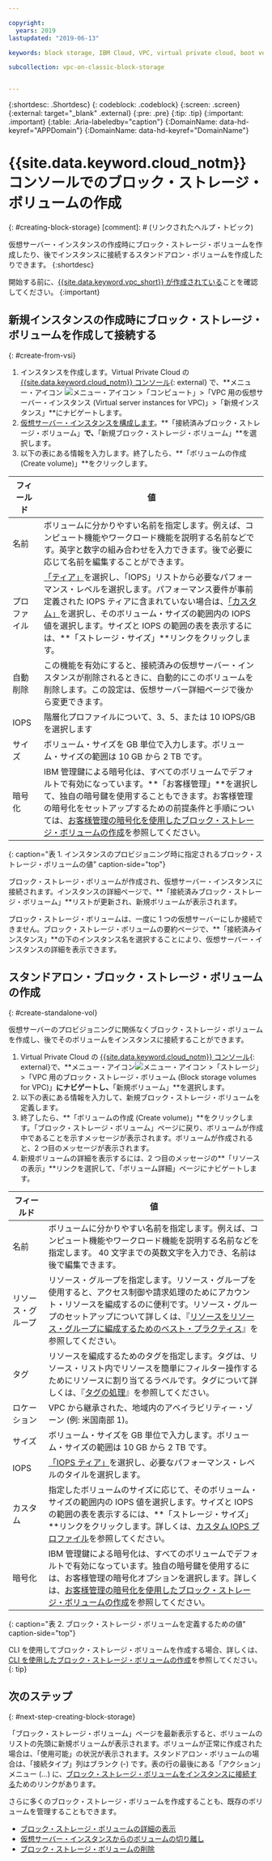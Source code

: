 ```yaml
---

copyright:
  years: 2019
lastupdated: "2019-06-13"

keywords: block storage, IBM Cloud, VPC, virtual private cloud, boot volume, data volume, volume, data storage, VSI, virtual server instance, instance, IOPS

subcollection: vpc-on-classic-block-storage


---
```


{:shortdesc: .Shortdesc}
{: codeblock: .codeblock}
{:screen: .screen}
{:external: target="_blank" .external}
{:pre: .pre}
{:tip: .tip}
{:important: .important}
{:table: .Aria-labeledby="caption"}
{:DomainName: data-hd-keyref="APPDomain"}
{:DomainName: data-hd-keyref="DomainName"}

# {{site.data.keyword.cloud_notm}} コンソールでのブロック・ストレージ・ボリュームの作成
{: #creating-block-storage}
[comment]: # (リンクされたヘルプ・トピック)

仮想サーバー・インスタンスの作成時にブロック・ストレージ・ボリュームを作成したり、後でインスタンスに接続するスタンドアロン・ボリュームを作成したりできます。
{:shortdesc}

開始する前に、[{{site.data.keyword.vpc_short}} が作成されている](/docs/vpc-on-classic?topic=vpc-on-classic-getting-started)ことを確認してください。
{:important}

## 新規インスタンスの作成時にブロック・ストレージ・ボリュームを作成して接続する
{: #create-from-vsi}

1. インスタンスを作成します。Virtual Private Cloud の [{{site.data.keyword.cloud_notm}} コンソール](https://{DomainName}/vpc){: external} で、**メニュー・アイコン ![メニュー・アイコン](../../icons/icon_hamburger.svg) >「コンピュート」>「VPC 用の仮想サーバー・インスタンス (Virtual server instances for VPC)」>「新規インスタンス」**にナビゲートします。
1. [仮想サーバー・インスタンスを構成します](/docs/vpc-on-classic-vsi?topic=vpc-on-classic-vsi-creating-virtual-servers)。**「接続済みブロック・ストレージ・ボリューム」**で、**「新規ブロック・ストレージ・ボリューム」**を選択します。
1. 以下の表にある情報を入力します。終了したら、**「ボリュームの作成 (Create volume)」**をクリックします。

| フィールド | 値 |
|-------|-------|
| 名前  | ボリュームに分かりやすい名前を指定します。例えば、コンピュート機能やワークロード機能を説明する名前などです。英字と数字の組み合わせを入力できます。後で必要に応じて名前を編集することができます。|
| プロファイル | [「ティア」](/docs/vpc-on-classic-block-storage?topic=vpc-on-classic-block-storage-block-storage-profiles#tiers)を選択し、「IOPS」リストから必要なパフォーマンス・レベルを選択します。パフォーマンス要件が事前定義された IOPS ティアに含まれていない場合は、[「カスタム」](/docs/vpc-on-classic-block-storage?topic=vpc-on-classic-block-storage-block-storage-profiles#custom)を選択し、そのボリューム・サイズの範囲内の IOPS 値を選択します。サイズと IOPS の範囲の表を表示するには、**「ストレージ・サイズ」**リンクをクリックします。|
| 自動削除 |この機能を有効にすると、接続済みの仮想サーバー・インスタンスが削除されるときに、自動的にこのボリュームを削除します。この設定は、仮想サーバー詳細ページで後から変更できます。|
| IOPS | 階層化プロファイルについて、3、5、または 10 IOPS/GB を選択します |
| サイズ | ボリューム・サイズを GB 単位で入力します。ボリューム・サイズの範囲は 10 GB から 2 TB です。 |
| 暗号化 | IBM 管理鍵による暗号化は、すべてのボリュームでデフォルトで有効になっています。**「お客様管理」**を選択して、独自の暗号鍵を使用することもできます。お客様管理の暗号化をセットアップするための前提条件と手順については、[お客様管理の暗号化を使用したブロック・ストレージ・ボリュームの作成](/docs/vpc-on-classic-block-storage?topic=vpc-on-classic-block-storage-block-storage-encryption)を参照してください。|
{: caption="表 1. インスタンスのプロビジョニング時に指定されるブロック・ストレージ・ボリュームの値" caption-side="top"}

ブロック・ストレージ・ボリュームが作成され、仮想サーバー・インスタンスに接続されます。インスタンスの詳細ページで、**「接続済みブロック・ストレージ・ボリューム」**リストが更新され、新規ボリュームが表示されます。

ブロック・ストレージ・ボリュームは、一度に 1 つの仮想サーバーにしか接続できません。ブロック・ストレージ・ボリュームの要約ページで、**「接続済みインスタンス」**の下のインスタンス名を選択することにより、仮想サーバー・インスタンスの詳細を表示できます。

## スタンドアロン・ブロック・ストレージ・ボリュームの作成
{: #create-standalone-vol}

仮想サーバーのプロビジョニングに関係なくブロック・ストレージ・ボリュームを作成し、後でそのボリュームをインスタンスに接続することができます。

1. Virtual Private Cloud の [{{site.data.keyword.cloud_notm}} コンソール](https://{DomainName}/vpc){: external}で、**メニュー・アイコン![メニュー・アイコン](../../icons/icon_hamburger.svg) >「ストレージ」>「VPC 用のブロック・ストレージ・ボリューム (Block storage volumes for VPC)」**にナビゲートし、**「新規ボリューム」**を選択します。
1. 以下の表にある情報を入力して、新規ブロック・ストレージ・ボリュームを定義します。
1. 終了したら、**「ボリュームの作成 (Create volume)」**をクリックします。「ブロック・ストレージ・ボリューム」ページに戻り、ボリュームが作成中であることを示すメッセージが表示されます。ボリュームが作成されると、2 つ目のメッセージが表示されます。
1. 新規ボリュームの詳細を表示するには、2 つ目のメッセージの**「リソースの表示」**リンクを選択して、「ボリューム詳細」ページにナビゲートします。

| フィールド | 値 |
|-------|-------|
| 名前  | ボリュームに分かりやすい名前を指定します。例えば、コンピュート機能やワークロード機能を説明する名前などを指定します。 40 文字までの英数文字を入力でき、名前は後で編集できます。|
| リソース・グループ | リソース・グループを指定します。リソース・グループを使用すると、アクセス制御や請求処理のためにアカウント・リソースを編成するのに便利です。リソース・グループのセットアップについて詳しくは、『[リソースをリソース・グループに編成するためのベスト・プラクティス](/docs/resources?topic=resources-bp_resourcegroups#setuprgs)』を参照してください。|
| タグ | リソースを編成するためのタグを指定します。タグは、リソース・リスト内でリソースを簡単にフィルター操作するためにリソースに割り当てるラベルです。タグについて詳しくは、『[タグの処理](/docs/resources?topic=resources-tag)』を参照してください。|
| ロケーション | VPC から継承された、地域内のアベイラビリティー・ゾーン (例: 米国南部 1)。 |
| サイズ | ボリューム・サイズを GB 単位で入力します。ボリューム・サイズの範囲は 10 GB から 2 TB です。 |
| IOPS | [「IOPS ティア」](/docs/vpc-on-classic-block-storage?topic=vpc-on-classic-block-storage-block-storage-profiles#tiers)を選択し、必要なパフォーマンス・レベルのタイルを選択します。|
| カスタム | 指定したボリュームのサイズに応じて、そのボリューム・サイズの範囲内の IOPS 値を選択します。サイズと IOPS の範囲の表を表示するには、**「ストレージ・サイズ」**リンクをクリックします。詳しくは、[カスタム IOPS プロファイル](/docs/vpc-on-classic-block-storage?topic=vpc-on-classic-block-storage-block-storage-profiles#custom)を参照してください。|
| 暗号化 | IBM 管理鍵による暗号化は、すべてのボリュームでデフォルトで有効になっています。独自の暗号鍵を使用するには、お客様管理の暗号化オプションを選択します。詳しくは、[お客様管理の暗号化を使用したブロック・ストレージ・ボリュームの作成](/docs/vpc-on-classic-block-storage?topic=vpc-on-classic-block-storage-block-storage-encryption)を参照してください。|
{: caption="表 2. ブロック・ストレージ・ボリュームを定義するための値" caption-side="top"}

CLI を使用してブロック・ストレージ・ボリュームを作成する場合、詳しくは、[CLI を使用したブロック・ストレージ・ボリュームの作成](/docs/vpc-on-classic-block-storage?topic=vpc-on-classic-block-storage-creating-block-storage-cli)を参照してください。
{: tip}

## 次のステップ
{: #next-step-creating-block-storage}

「ブロック・ストレージ・ボリューム」ページを最新表示すると、ボリュームのリストの先頭に新規ボリュームが表示されます。ボリュームが正常に作成された場合は、「使用可能」の状況が表示されます。スタンドアロン・ボリュームの場合は、「接続タイプ」列はブランク (-) です。表の行の最後にある「アクション」メニュー (...) に、[ブロック・ストレージ・ボリュームをインスタンスに接続する](/docs/vpc-on-classic-block-storage?topic=vpc-on-classic-block-storage-attaching-block-storage)ためのリンクがあります。

さらに多くのブロック・ストレージ・ボリュームを作成することも、既存のボリュームを管理することもできます。

* [ブロック・ストレージ・ボリュームの詳細の表示](/docs/vpc-on-classic-block-storage?topic=vpc-on-classic-block-storage-viewing-block-storage)
* [仮想サーバー・インスタンスからのボリュームの切り離し](/docs/vpc-on-classic-block-storage?topic=vpc-on-classic-block-storage-managing-block-storage#detach)
* [ブロック・ストレージ・ボリュームの削除](/docs/vpc-on-classic-block-storage?topic=vpc-on-classic-block-storage-managing-block-storage#delete)
